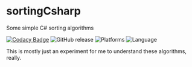 # sortingCsharp
Some simple C# sorting algorithms

[![Codacy Badge](https://api.codacy.com/project/badge/Grade/8195c1ff2a9e48558f0863e6ea1e8825)](https://www.codacy.com/app/cainatkinson98/sortingCsharp?utm_source=github.com&amp;utm_medium=referral&amp;utm_content=cainy-a/sortingCsharp&amp;utm_campaign=Badge_Grade)
![GitHub release](https://img.shields.io/github/release/cainy-a/sortingCsharp.svg)
![Platforms](https://img.shields.io/badge/platforms-Windows-blueviolet.svg)
![Language](https://img.shields.io/badge/Language-C%23-ff69b4.svg)

This is mostly just an experiment for me to understand these algorithms, really.
